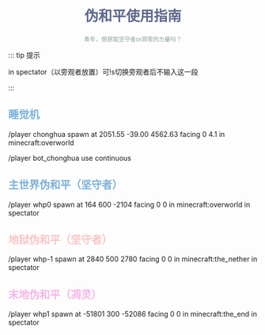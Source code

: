 # <center><span style="color: #5e6a8c;">伪和平使用指南</span></center>

<center><small><span style="color: #8c9f9f;">青年，想获取坚守者or凋零的力量吗？</span></small></center>

::: tip 提示

in spectator（以旁观者放置）可!s切换旁观者后不输入这一段

:::

## <span style="color: #7cb1d9;">睡觉机</span>

/player chonghua spawn at 2051.55 -39.00 4562.63 facing 0 4.1 in minecraft:overworld

/player bot_chonghua use continuous

## <span style="color: #7cb1d9;">主世界伪和平（坚守者）</span>

/player whp0 spawn at 164 600 -2104 facing 0 0 in minecraft:overworld in spectator

## <span style="color: #f7c6c6;">地狱伪和平（坚守者）</span>

/player whp-1 spawn at 2840 500 2780 facing 0 0 in minecraft:the_nether in spectator

## <span style="color: #f4b7e6;">末地伪和平（凋灵）</span>

/player whp1 spawn at -51801 300 -52086 facing 0 0 in minecraft:the_end in spectator